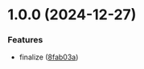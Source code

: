 # 1.0.0 (2024-12-27)


### Features

* finalize ([8fab03a](https://github.com/replydev/react-tournament-brackets/commit/8fab03a02729e2434396d420294ec671192b0d51))
